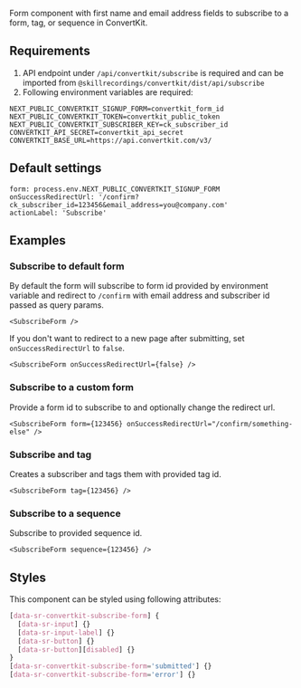 Form component with first name and email address fields to subscribe to a form, tag, or sequence in ConvertKit.

## Requirements

1. API endpoint under `/api/convertkit/subscribe` is required and can be imported from `@skillrecordings/convertkit/dist/api/subscribe`
2. Following environment variables are required:
```env
NEXT_PUBLIC_CONVERTKIT_SIGNUP_FORM=convertkit_form_id
NEXT_PUBLIC_CONVERTKIT_TOKEN=convertkit_public_token
NEXT_PUBLIC_CONVERTKIT_SUBSCRIBER_KEY=ck_subscriber_id
CONVERTKIT_API_SECRET=convertkit_api_secret
CONVERTKIT_BASE_URL=https://api.convertkit.com/v3/
```

## Default settings

```tsx
form: process.env.NEXT_PUBLIC_CONVERTKIT_SIGNUP_FORM
onSuccessRedirectUrl: '/confirm?ck_subscriber_id=123456&email_address=you@company.com'
actionLabel: 'Subscribe'
```

## Examples

### Subscribe to default form

By default the form will subscribe to form id provided by environment variable and redirect to `/confirm` with email address and subscriber id passed as query params.

```tsx
<SubscribeForm />
```

If you don't want to redirect to a new page after submitting, set `onSuccessRedirectUrl` to `false`.

```tsx
<SubscribeForm onSuccessRedirectUrl={false} />
```

### Subscribe to a custom form

Provide a form id to subscribe to and optionally change the redirect url.

```tsx
<SubscribeForm form={123456} onSuccessRedirectUrl="/confirm/something-else" />
```

### Subscribe and tag

Creates a subscriber and tags them with provided tag id.

```tsx
<SubscribeForm tag={123456} />
```

### Subscribe to a sequence

Subscribe to provided sequence id.

```tsx
<SubscribeForm sequence={123456} />
```

## Styles

This component can be styled using following attributes:

```scss
[data-sr-convertkit-subscribe-form] {
  [data-sr-input] {}
  [data-sr-input-label] {}
  [data-sr-button] {}
  [data-sr-button][disabled] {}
}
[data-sr-convertkit-subscribe-form='submitted'] {}
[data-sr-convertkit-subscribe-form='error'] {}
```
